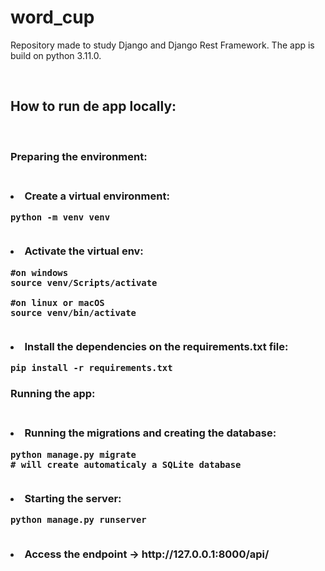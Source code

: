 <h1>word_cup</h1>

<p>Repository made to study Django and Django Rest Framework. The app is build on python 3.11.0.</p>
<br>

<h2> How to run de app locally: </h2>
<br>
<h3> Preparing the environment: <h3>
<br>
<li> Create a virtual environment: </li>

```shell
python -m venv venv
```

<br>
<li> Activate the virtual env:</li>

```shell
#on windows
source venv/Scripts/activate

#on linux or macOS
source venv/bin/activate
```

<br>
<li>Install the dependencies on the requirements.txt file:</li>

```shell
pip install -r requirements.txt
```

<h3> Running the app: <h3>
<br>
<li>Running the migrations and creating the database:</li>

```shell
python manage.py migrate
# will create automaticaly a SQLite database
```

<br>

<li>Starting the server:</li>

```shell
python manage.py runserver
```

<br>

<li>Access the endpoint -> http://127.0.0.1:8000/api/ </li>

<br>
